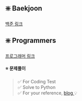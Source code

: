 ## ❇️ Baekjoon
<a href="https://www.acmicpc.net/"> 백준 링크 </a>
<br>
## ❇️ Programmers
<a href="https://programmers.co.kr/"> 프로그래머 링크 </a>
<br>
#### ⭐ 문제풀이
> ✅ For Coding Test <br>
> ✅ Solve to Python <br>
> ✅ For your reference, <a href="https://velog.io/@delightes/series/%EC%BD%94%EB%94%A9%ED%85%8C%EC%8A%A4%ED%8A%B8"> blog </a> 💡<br>
